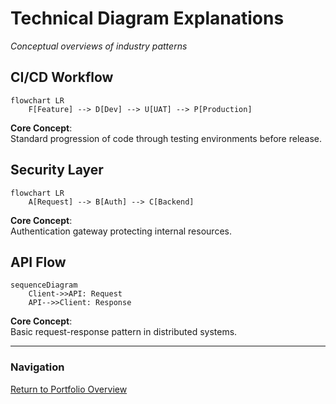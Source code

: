 # Technical Diagram Explanations  
*Conceptual overviews of industry patterns*  

## CI/CD Workflow  
```mermaid  
flowchart LR  
    F[Feature] --> D[Dev] --> U[UAT] --> P[Production]  
```  
**Core Concept**:  
Standard progression of code through testing environments before release.  

## Security Layer  
```mermaid  
flowchart LR  
    A[Request] --> B[Auth] --> C[Backend]  
```  
**Core Concept**:  
Authentication gateway protecting internal resources.  

## API Flow  
```mermaid  
sequenceDiagram  
    Client->>API: Request  
    API-->>Client: Response  
```  
**Core Concept**:  
Basic request-response pattern in distributed systems.  

---  
### Navigation  
[Return to Portfolio Overview](README.md)  
